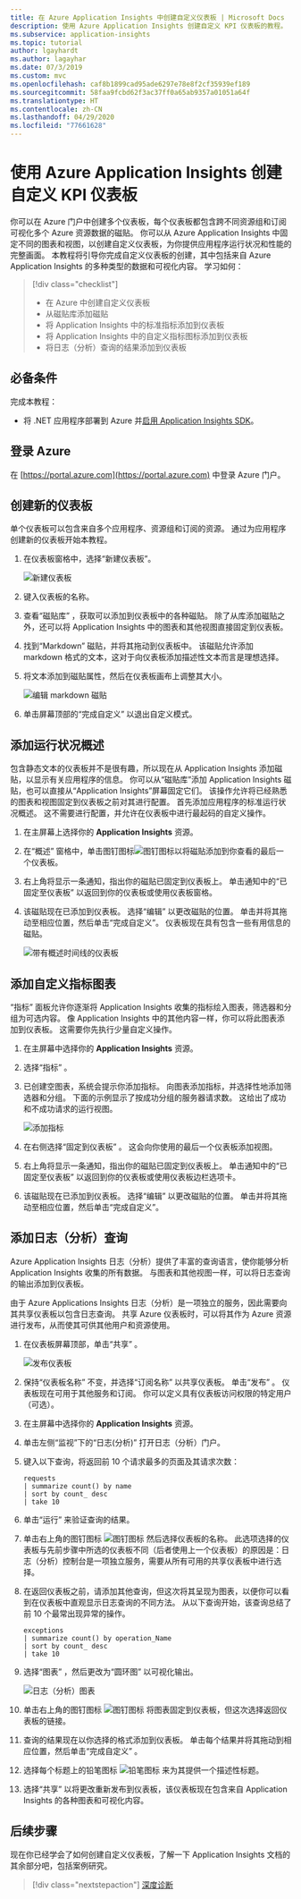 ```yaml
---
title: 在 Azure Application Insights 中创建自定义仪表板 | Microsoft Docs
description: 使用 Azure Application Insights 创建自定义 KPI 仪表板的教程。
ms.subservice: application-insights
ms.topic: tutorial
author: lgayhardt
ms.author: lagayhar
ms.date: 07/3/2019
ms.custom: mvc
ms.openlocfilehash: caf8b1899cad95ade6297e78e8f2cf35939ef189
ms.sourcegitcommit: 58faa9fcbd62f3ac37ff0a65ab9357a01051a64f
ms.translationtype: HT
ms.contentlocale: zh-CN
ms.lasthandoff: 04/29/2020
ms.locfileid: "77661628"
---
```

# <a name="create-custom-kpi-dashboards-using-azure-application-insights"></a>使用 Azure Application Insights 创建自定义 KPI 仪表板

你可以在 Azure 门户中创建多个仪表板，每个仪表板都包含跨不同资源组和订阅可视化多个 Azure 资源数据的磁贴。  你可以从 Azure Application Insights 中固定不同的图表和视图，以创建自定义仪表板，为你提供应用程序运行状况和性能的完整画面。 本教程将引导你完成自定义仪表板的创建，其中包括来自 Azure Application Insights 的多种类型的数据和可视化内容。  学习如何：

> [!div class="checklist"]
> * 在 Azure 中创建自定义仪表板
> * 从磁贴库添加磁贴
> * 将 Application Insights 中的标准指标添加到仪表板
> * 将 Application Insights 中的自定义指标图标添加到仪表板
> * 将日志（分析）查询的结果添加到仪表板



## <a name="prerequisites"></a>必备条件

完成本教程：

- 将 .NET 应用程序部署到 Azure 并[启用 Application Insights SDK](../../azure-monitor/app/asp-net.md)。

## <a name="sign-in-to-azure"></a>登录 Azure
在 [https://portal.azure.com](https://portal.azure.com) 中登录 Azure 门户。

## <a name="create-a-new-dashboard"></a>创建新的仪表板
单个仪表板可以包含来自多个应用程序、资源组和订阅的资源。  通过为应用程序创建新的仪表板开始本教程。  

1. 在仪表板窗格中，选择“新建仪表板”。 

   ![新建仪表板](media/tutorial-app-dashboards/1newdashboard.png)

1. 键入仪表板的名称。
1. 查看“磁贴库”  ，获取可以添加到仪表板中的各种磁贴。  除了从库添加磁贴之外，还可以将 Application Insights 中的图表和其他视图直接固定到仪表板。
1. 找到“Markdown”  磁贴，并将其拖动到仪表板中。  该磁贴允许添加 markdown 格式的文本，这对于向仪表板添加描述性文本而言是理想选择。
1. 将文本添加到磁贴属性，然后在仪表板画布上调整其大小。
    
    ![编辑 markdown 磁贴](media/tutorial-app-dashboards/2dashboard-text.png)

1. 单击屏幕顶部的“完成自定义”  以退出自定义模式。

## <a name="add-health-overview"></a>添加运行状况概述
包含静态文本的仪表板并不是很有趣，所以现在从 Application Insights 添加磁贴，以显示有关应用程序的信息。  你可以从“磁贴库”添加 Application Insights 磁贴，也可以直接从“Application Insights”屏幕固定它们。  该操作允许将已经熟悉的图表和视图固定到仪表板之前对其进行配置。  首先添加应用程序的标准运行状况概述。  这不需要进行配置，并允许在仪表板中进行最起码的自定义操作。


1. 在主屏幕上选择你的 **Application Insights** 资源。
2. 在“概述”  窗格中，单击图钉图标![图钉图标](media/tutorial-app-dashboards/pushpin.png)以将磁贴添加到你查看的最后一个仪表板。  
 
3. 右上角将显示一条通知，指出你的磁贴已固定到仪表板上。 单击通知中的“已固定至仪表板”  以返回到你的仪表板或使用仪表板窗格。
4. 该磁贴现在已添加到仪表板。 选择“编辑”  以更改磁贴的位置。 单击并将其拖动至相应位置，然后单击“完成自定义”。  仪表板现在具有包含一些有用信息的磁贴。

    ![带有概述时间线的仪表板](media/tutorial-app-dashboards/4dashboard-edit.png)

## <a name="add-custom-metric-chart"></a>添加自定义指标图表
“指标”  面板允许你逐渐将 Application Insights 收集的指标绘入图表，筛选器和分组为可选内容。  像 Application Insights 中的其他内容一样，你可以将此图表添加到仪表板。  这需要你先执行少量自定义操作。

1. 在主屏幕中选择你的 **Application Insights** 资源。
1. 选择“指标”  。  
2. 已创建空图表，系统会提示你添加指标。  向图表添加指标，并选择性地添加筛选器和分组。  下面的示例显示了按成功分组的服务器请求数。  这给出了成功和不成功请求的运行视图。

    ![添加指标](media/tutorial-app-dashboards/metrics.png)

4. 在右侧选择“固定到仪表板”  。 这会向你使用的最后一个仪表板添加视图。

3.  右上角将显示一条通知，指出你的磁贴已固定到仪表板上。 单击通知中的“已固定至仪表板”  以返回到你的仪表板或使用仪表板边栏选项卡。

4. 该磁贴现在已添加到仪表板。 选择“编辑”  以更改磁贴的位置。 单击并将其拖动至相应位置，然后单击“完成自定义”。 

## <a name="add-logs-analytics-query"></a>添加日志（分析）查询
Azure Application Insights 日志（分析）提供了丰富的查询语言，使你能够分析 Application Insights 收集的所有数据。 与图表和其他视图一样，可以将日志查询的输出添加到仪表板。

由于 Azure Applications Insights 日志（分析）是一项独立的服务，因此需要向其共享仪表板以包含日志查询。 共享 Azure 仪表板时，可以将其作为 Azure 资源进行发布，从而使其可供其他用户和资源使用。  

1. 在仪表板屏幕顶部，单击“共享”  。

    ![发布仪表板](media/tutorial-app-dashboards/8dashboard-share.png)

2. 保持“仪表板名称”  不变，并选择“订阅名称”  以共享仪表板。  单击“发布”  。  仪表板现在可用于其他服务和订阅。  你可以定义具有仪表板访问权限的特定用户（可选）。
1. 在主屏幕中选择你的 **Application Insights** 资源。
2. 单击左侧“监视”下的“日志(分析)”  打开日志（分析）门户。
3. 键入以下查询，将返回前 10 个请求最多的页面及其请求次数：

    ``` Kusto
    requests
    | summarize count() by name
    | sort by count_ desc
    | take 10
    ```

4. 单击“运行”  来验证查询的结果。
5. 单击右上角的图钉图标 ![图钉图标](media/tutorial-app-dashboards/pushpin.png) 然后选择仪表板的名称。 此选项选择的仪表板与先前步骤中所选的仪表板不同（后者使用上一个仪表板）的原因是：日志（分析）控制台是一项独立服务，需要从所有可用的共享仪表板中进行选择。

5. 在返回仪表板之前，请添加其他查询，但这次将其呈现为图表，以便你可以看到在仪表板中直观显示日志查询的不同方法。 从以下查询开始，该查询总结了前 10 个最常出现异常的操作。

    ``` Kusto
    exceptions
    | summarize count() by operation_Name
    | sort by count_ desc
    | take 10
    ```

6. 选择“图表”  ，然后更改为“圆环图”  以可视化输出。

    ![日志（分析）图表](media/tutorial-app-dashboards/11querychart.png)

6. 单击右上角的图钉图标 ![图钉图标](media/tutorial-app-dashboards/pushpin.png) 将图表固定到仪表板，但这次选择返回仪表板的链接。
4. 查询的结果现在以你选择的格式添加到仪表板。  单击每个结果并将其拖动到相应位置，然后单击“完成自定义”  。
5. 选择每个标题上的铅笔图标 ![铅笔图标](media/tutorial-app-dashboards/pencil.png) 来为其提供一个描述性标题。

5. 选择“共享”  以将更改重新发布到仪表板，该仪表板现在包含来自 Application Insights 的各种图表和可视化内容。


## <a name="next-steps"></a>后续步骤
现在你已经学会了如何创建自定义仪表板，了解一下 Application Insights 文档的其余部分吧，包括案例研究。

> [!div class="nextstepaction"]
> [深度诊断](../../azure-monitor/app/devops.md)
